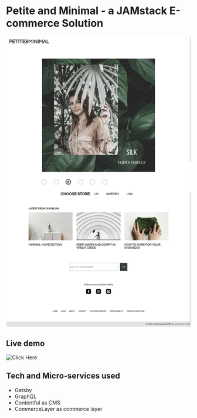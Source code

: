 # Petite and Minimal - a JAMstack E-commerce Solution

![Screenshot of the site](./docs/images/pm-screenshot.png)
## Live demo 
![Click Here](https://petiteandminimalstore.netlify.com/)

## Tech and Micro-services used
- Gatsby 
- GraphQL
- Contentful as CMS
- CommerceLayer as commerce layer 

